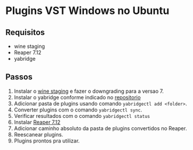 # Plugins VST Windows no Ubuntu

## Requisitos

- wine staging
- Reaper 7.12
- yabridge

## Passos

1. Instalar o [wine staging](https://gitlab.winehq.org/wine/wine/-/wikis/Debian-Ubuntu) e fazer o downgrading para a versao 7.
2. Instalar o yabridge conforme indicado no [repositorio](https://github.com/robbert-vdh/yabridge)
3. Adicionar pasta de plugins usando comando `yabridgectl add <folder>`.
4. Converter plugins com o comando `yabridgectl sync`.
5. Verificar resultados com o comando `yabridgectl status`
6. Instalar [Reaper 7.12](https://www.reaper.fm/download-old.php)
7. Adicionar caminho absoluto da pasta de plugins convertidos no Reaper.
8. Reescanear plugins.
9. Plugins prontos pra utilizar.
